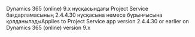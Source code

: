 <span data-ttu-id="3d45c-101">Dynamics 365 (online) 9.x нұсқасындағы Project Service бағдарламасының 2.4.4.30 нұсқасына немесе бұрынғысына қолданылады</span><span class="sxs-lookup"><span data-stu-id="3d45c-101">Applies to Project Service app version 2.4.4.30 or earlier on Dynamics 365 (online) version 9.x</span></span>
